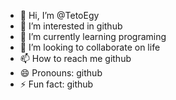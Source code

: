- 👋 Hi, I’m @TetoEgy
- 👀 I’m interested in github
- 🌱 I’m currently learning programing
- 💞️ I’m looking to collaborate on life
- 📫 How to reach me github
- 😄 Pronouns: github
- ⚡ Fun fact: github

<!---
TetoEgy/TetoEgy is a ✨ special ✨ repository because its `README.md` (this file) appears on your GitHub profile.
You can click the Preview link to take a look at your changes.
--->
